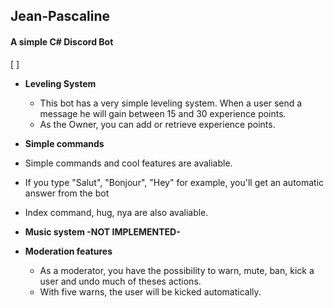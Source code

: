 ## Jean-Pascaline
#### A simple C# Discord Bot

[                                                                                                                                           ]

* **Leveling System**
  * This bot has a very simple leveling system. When a user send a message he will gain between 15 and 30 experience points.
  * As the Owner, you can add or retrieve experience points.
  
 * **Simple commands**
  * Simple commands and cool features are avaliable.
  * If you type "Salut", "Bonjour", "Hey" for example, you'll get an automatic answer from the bot
  * Index command, hug, nya are also avaliable.
  
* **Music system -NOT IMPLEMENTED-**

* **Moderation features**
  * As a moderator, you have the possibility to warn, mute, ban, kick a user and undo much of theses actions.
  * With five warns, the user will be kicked automatically.

